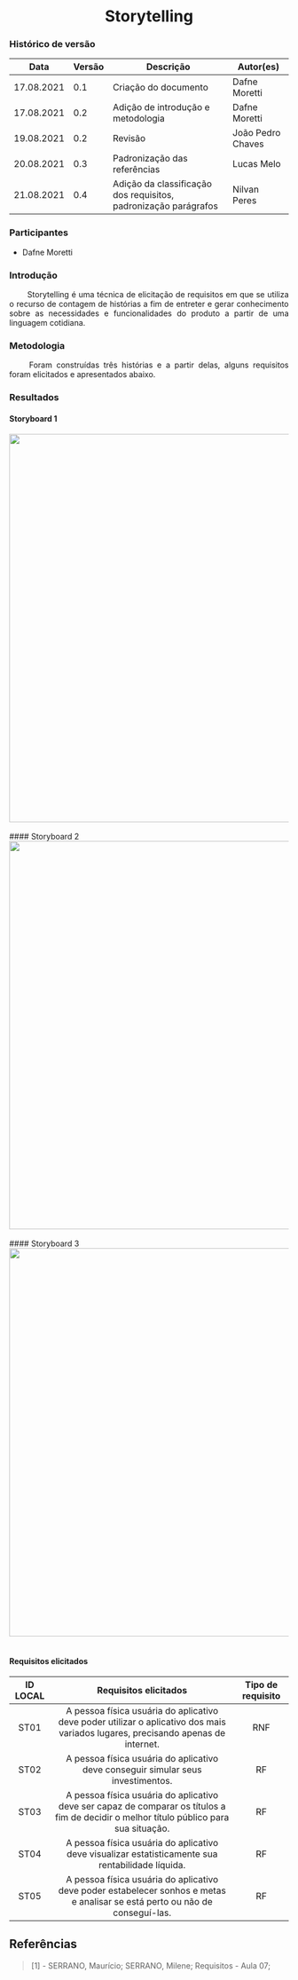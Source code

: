 # <center> Storytelling


### Histórico de versão<br>

|Data | Versão | Descrição | Autor(es)|
| -- | -- | -- | -- |
| 17.08.2021 | 0.1 | Criação do documento | Dafne Moretti |
| 17.08.2021 | 0.2 | Adição de introdução e metodologia | Dafne Moretti |
| 19.08.2021 | 0.2 | Revisão | João Pedro Chaves |
| 20.08.2021 | 0.3 | Padronização das referências| Lucas Melo |
| 21.08.2021 | 0.4 | Adição da classificação dos requisitos, padronização parágrafos | Nilvan Peres |

### Participantes

* Dafne Moretti

### Introdução
<p align="justify">&emsp;&emsp;
  Storytelling é uma técnica de elicitação de requisitos em que se utiliza o recurso de contagem de histórias a fim de entreter e gerar conhecimento sobre as necessidades e funcionalidades do produto a partir de uma linguagem cotidiana.
</p>



### Metodologia
<p align="justify">&emsp;&emsp;
  Foram construídas três histórias e a partir delas, alguns requisitos foram elicitados e apresentados abaixo.
</p>

### Resultados
#### Storyboard 1
<div align="justify">
<img width="1000px" height="700px" src="../assets/storyboard1.png">
</div>


<br>
#### Storyboard 2 
<div align="justify">
<img width="1000px" height="700px" src="../assets/storyboard2.png">
</div>

<br>
#### Storyboard 3 
<div align="justify">
<img width="1000px" height="700px" src="../assets/storyboard3.png">
</div>
<br>

#### Requisitos elicitados

| ID LOCAL| Requisitos elicitados | Tipo de requisito |
|:--:|:--:|:--:|
| ST01| A pessoa física usuária do aplicativo deve poder utilizar o aplicativo dos mais variados lugares, precisando apenas de internet. | RNF |
|ST02| A pessoa física usuária do aplicativo deve conseguir simular seus investimentos.  | RF |
|ST03| A pessoa física usuária do aplicativo deve ser capaz de comparar os títulos a fim de decidir o melhor título público para sua situação. | RF |
|ST04| A pessoa física usuária do aplicativo deve visualizar estatisticamente sua rentabilidade líquida. | RF |
|ST05| A pessoa física usuária do aplicativo deve poder estabelecer sonhos e metas e analisar se está perto ou não de conseguí-las. | RF |

## Referências
> [1] - SERRANO, Maurício; SERRANO, Milene; Requisitos - Aula 07;